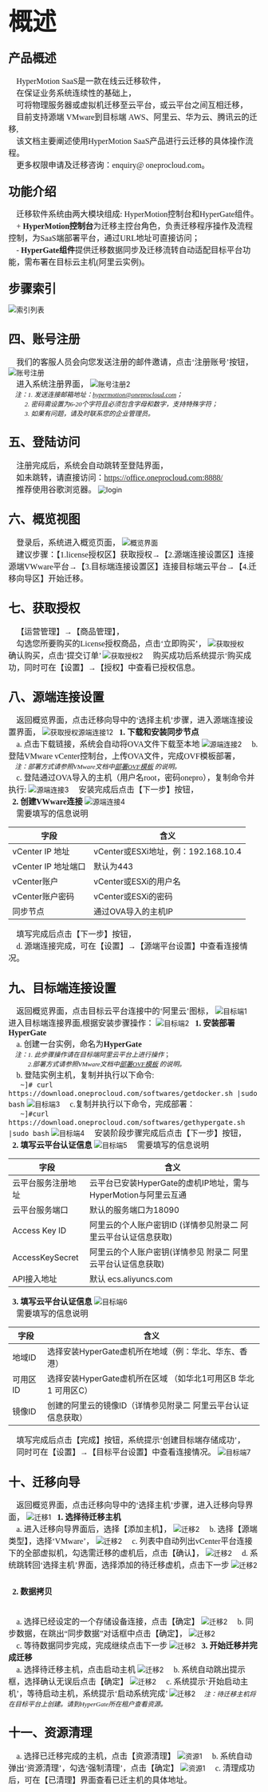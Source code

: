 
## <font face="方正正黑简体" size=7 >**概述**  </font> 

### <font face="方正正黑简体" size=5 >**产品概述**  </font> 
<font face="中易宋体" size=3>&ensp;&ensp;HyperMotion SaaS是一款在线云迁移软件，
</font>
</br><font face="中易宋体" size=3>&ensp;&ensp;在保证业务系统连续性的基础上，
</font>
</br><font face="中易宋体" size=3>&ensp;&ensp;可将物理服务器或虚拟机迁移至云平台，或云平台之间互相迁移，
</font>
</br><font face="中易宋体" size=3>&ensp;&ensp;目前支持源端 VMware到目标端 AWS、阿里云、华为云、腾讯云的迁移,
</font>
</br><font face="中易宋体" size=3>&ensp;&ensp;该文档主要阐述使用HyperMotion SaaS产品进行云迁移的具体操作流程。
</font>
</br><font face="中易宋体" size=3>&ensp;&ensp;更多权限申请及迁移咨询：enquiry@ oneprocloud.com。
</font>

### <font face="方正正黑简体" size=5 >**功能介绍**  </font> 
<font face="中易宋体" size=3>&ensp;&ensp;迁移软件系统由两大模块组成: HyperMotion控制台和HyperGate组件。
</br>&ensp;&ensp;+ **HyperMotion控制台**为迁移主控台角色，负责迁移程序操作及流程控制，为SaaS端部署平台，通过URL地址可直接访问；
</br>&ensp;&ensp;- **HyperGate组件**提供迁移数据同步及迁移流转自动适配目标平台功能，需布署在目标云主机(阿里云实例)。                        
</font>

### <font face="方正正黑简体" size=5 >**步骤索引**  </font>
![索引列表](https://github.com/oneprocloud/hypermotion_docs/raw/master/images/image_hm_saas/1.png)

## <font face="方正正黑简体" size=5 >**四、账号注册**  </font> 
<font face="中易宋体" size=3>&ensp;&ensp;我们的客服人员会向您发送注册的邮件邀请，点击‘注册账号’按钮，</font>
![账号注册](https://github.com/oneprocloud/hypermotion_docs/raw/master/images/image_hm_saas/2.png)
<font face="中易宋体" size=3></br>&ensp;&ensp;进入系统注册界面，</font>
![账号注册2](https://github.com/oneprocloud/hypermotion_docs/raw/master/images/image_hm_saas/3.png)
<font face="中易宋体" size=2></br>&ensp;&ensp;*注：1. 发送连接邮箱地址：hypermotion@oneprocloud.com；*                               
&ensp;&ensp;&ensp;&ensp;&ensp;*2. 密码需设置为6-20个字符且必须包含字母和数字，支持特殊字符；*
</br>&ensp;&ensp;&ensp;&ensp;&ensp;*3. 如果有问题，请及时联系您的企业管理员。*
</font>

## <font face="方正正黑简体" size=5 >**五、登陆访问**  </font> 
<font face="中易宋体" size=3>&ensp;&ensp;注册完成后，系统会自动跳转至登陆界面，
</br>&ensp;&ensp;如未跳转，请直接访问：https://office.oneprocloud.com:8888/
</br>&ensp;&ensp;推荐使用谷歌浏览器。
</font>
![login](https://github.com/oneprocloud/hypermotion_docs/raw/master/images/image_hm_saas/4.png)

## <font face="方正正黑简体" size=5 >**六、概览视图**  </font> 
<font face="中易宋体" size=3>&ensp;&ensp;登录后，系统进入概览页面，</font>
![概览界面](https://github.com/oneprocloud/hypermotion_docs/raw/master/images/image_hm_saas/5.png)
<font face="中易宋体" size=3></br>&ensp;&ensp;建议步骤：【1.license授权区】获取授权→【2.源端连接设置区】连接源端VWware平台→【3.目标端连接设置区】连接目标端云平台→【4.迁移向导区】开始迁移。</font>

## <font face="方正正黑简体" size=5 >**七、获取授权**  </font> 
<font face="中易宋体" size=3>&ensp;&ensp;【运营管理】→【商品管理】，
</br>&ensp;&ensp;勾选您所要购买的License授权商品，点击‘立即购买’，
</font>
![获取授权](https://github.com/oneprocloud/hypermotion_docs/raw/master/images/image_hm_saas/6.png)
<font face="中易宋体" size=3>&ensp;&ensp;确认购买，点击‘提交订单’
</font>
![获取授权2](https://github.com/oneprocloud/hypermotion_docs/raw/master/images/image_hm_saas/7.png)
<font face="中易宋体" size=3>&ensp;&ensp;购买成功后系统提示‘购买成功，同时可在【设置】→【授权】中查看已授权信息。
</font>

## <font face="方正正黑简体" size=5 >**八、源端连接设置**  </font> 
<font face="中易宋体" size=3>&ensp;&ensp;返回概览界面，点击迁移向导中的‘选择主机’步骤，进入源端连接设置界面，
</font>
![获取授权源端连接12](https://github.com/oneprocloud/hypermotion_docs/raw/master/images/image_hm_saas/8.png)
<font face="中易宋体" size=3>&ensp;**1. 下载和安装同步节点**
</br>&ensp;&ensp;a. 点击下载链接，系统会自动将OVA文件下载至本地
</font>
![源端连接2](https://github.com/oneprocloud/hypermotion_docs/raw/master/images/image_hm_saas/9.png)
<font face="中易宋体" size=3>&ensp;&ensp;b. 登陆VMware vCenter控制台，上传OVA文件，完成OVF模板部署，
</font>
<font face="中易宋体" size=2></br>&ensp;&ensp;*注：部署方式请参照VMware文档中[部署OVF模板]([链接地址](https://pubs.vmware.com/vsphere-50/index.jsp?topic=%2Fcom.vmware.vsphere.vm_admin.doc_50%2FGUID-6C847F77-8CB2-4187-BD7F-E7D3D5BD897B.html)) 的说明。*
</font>
<font face="中易宋体" size=3></br>&ensp;&ensp;c. 登陆通过OVA导入的主机（用户名root，密码onepro），复制命令并执行:
</font>
![源端连接3](https://github.com/oneprocloud/hypermotion_docs/raw/master/images/image_hm_saas/10.png)
<font face="中易宋体" size=3>&ensp;&ensp;安装完成后点击【下一步】按钮，
</font>
<font face="中易宋体" size=3></br>&ensp;**2. 创建VWware连接**
</font>
![源端连接4](https://github.com/oneprocloud/hypermotion_docs/raw/master/images/image_hm_saas/11.png)
<font face="中易宋体" size=3></br>&ensp;&ensp;需要填写的信息说明
</font>

字段  | 含义
------------- | -------------
vCenter IP 地址  | vCenter或ESXi地址，例：192.168.10.4
vCenter IP 地址端口  | 默认为443
vCenter账户  | vCenter或ESXi的用户名
vCenter账户密码  | vCenter或ESXi的密码
同步节点 | 通过OVA导入的主机IP

<font face="中易宋体" size=3>&ensp;&ensp;填写完成后点击【下一步】按钮，
</font>
<font face="中易宋体" size=3></br>&ensp;&ensp;d. 源端连接完成，可在【设置】→【源端平台设置】中查看连接情况。
</font>


## <font face="方正正黑简体" size=5 >**九、目标端连接设置**  </font> 
<font face="中易宋体" size=3>&ensp;&ensp;返回概览界面，点击目标云平台连接中的‘阿里云’图标，
</font>
![目标端1](https://github.com/oneprocloud/hypermotion_docs/raw/master/images/image_hm_saas/12.png)
<font face="中易宋体" size=3>&ensp;&ensp;进入目标端连接界面,根据安装步骤操作：
</font>
![目标端2](https://github.com/oneprocloud/hypermotion_docs/raw/master/images/image_hm_saas/13.png)
<font face="中易宋体" size=3>&ensp;**1.   安装部署HyperGate**
</font>
<font face="中易宋体" size=3></br>&ensp;&ensp;a. 创建一台实例，命名为**HyperGate**
</font>
<font face="中易宋体" size=2></br>&ensp;&ensp;*注：1. 此步骤操作请在目标端阿里云平台上进行操作*；
</br>&ensp;&ensp;&ensp;&ensp;&ensp;&ensp;*2.部署方式请参照VMware文档中[部署OVF模板]([链接地址](https://pubs.vmware.com/vsphere-50/index.jsp?topic=%2Fcom.vmware.vsphere.vm_admin.doc_50%2FGUID-6C847F77-8CB2-4187-BD7F-E7D3D5BD897B.html)) 的说明。*
</font>
<font face="中易宋体" size=3></br>&ensp;&ensp;b. 登陆<HyperGate>实例主机，复制并执行以下命令:
</br>&ensp;&ensp;&ensp;`~]# curl https://download.oneprocloud.com/softwares/getdocker.sh |sudo bash`
</font>
![目标端3](https://github.com/oneprocloud/hypermotion_docs/raw/master/images/image_hm_saas/14.png)
<font face="中易宋体" size=3>&ensp;&ensp;c.复制并执行以下命令，完成部署：
</br>&ensp;&ensp;&ensp;`~]#curl https://download.oneprocloud.com/softwares/gethypergate.sh |sudo bash`
</font>
![目标端4](https://github.com/oneprocloud/hypermotion_docs/raw/master/images/image_hm_saas/15.png)
<font face="中易宋体" size=3>&ensp;&ensp;安装阶段步骤完成后点击【下一步】按钮，
</font>
<font face="中易宋体" size=3></br>&ensp;**2.   填写云平台认证信息**
</font>
![目标端5](https://github.com/oneprocloud/hypermotion_docs/raw/master/images/image_hm_saas/16.png)
<font face="中易宋体" size=3>&ensp;&ensp;需要填写的信息说明
</font>

字段  | 含义
------------- | ----------------------
云平台服务注册地址  | 云平台已安装HyperGate的虚机IP地址，需与HyperMotion与阿里云互通
云平台服务端口  | 默认的服务端口为18090
Access Key ID | 阿里云的个人账户密钥ID  (详情参见附录二 阿里云平台认证信息获取)
AccessKeySecret  | 阿里云的个人账户密钥(详情参见 附录二 阿里云平台认证信息获取)
API接入地址 | 默认 ecs.aliyuncs.com

<font face="中易宋体" size=3>&ensp;**3.   填写云平台认证信息**
</font>
![目标端6](https://github.com/oneprocloud/hypermotion_docs/raw/master/images/image_hm_saas/17.png)
<font face="中易宋体" size=3></br>&ensp;&ensp;需要填写的信息说明
</font>

字段  | 含义
------------- | ----------------------
地域ID  |选择安装HyperGate虚机所在地域（例：华北、华东、香港）
可用区ID  | 选择安装HyperGate虚机所在区域 （如华北1可用区B  华北1 可用区C）
镜像ID | 创建的阿里云的镜像ID（详情参见附录二 阿里云平台认证信息获取）

<font face="中易宋体" size=3>&ensp;&ensp;填写完成后点击【完成】按钮，系统提示‘创建目标端存储成功’，
</br>&ensp;&ensp;同时可在【设置】→【目标平台设置】中查看连接情况。
</font>
![目标端7](https://github.com/oneprocloud/hypermotion_docs/raw/master/images/image_hm_saas/18.png)

## <font face="方正正黑简体" size=5 >**十、迁移向导**  </font> 
<font face="中易宋体" size=3>&ensp;&ensp;返回概览界面，点击迁移向导中的‘选择主机’步骤，进入迁移向导界面，
</font>
![迁移1](https://github.com/oneprocloud/hypermotion_docs/raw/master/images/image_hm_saas/19.png)
<font face="中易宋体" size=3>&ensp;**1.   选择待迁移主机**
</font>
<font face="中易宋体" size=3></br>&ensp;&ensp;a. 进入迁移向导界面后，选择【添加主机】，
</font>
![迁移2](https://github.com/oneprocloud/hypermotion_docs/raw/master/images/image_hm_saas/20.png)
<font face="中易宋体" size=3>&ensp;&ensp;b. 选择【源端类型】，选择‘VMware’，
</font>
![迁移2](https://github.com/oneprocloud/hypermotion_docs/raw/master/images/image_hm_saas/21.png)
<font face="中易宋体" size=3>&ensp;&ensp;c. 列表中自动列出vCenter平台连接下的全部虚拟机，勾选需迁移的虚机后，点击【确认】，
</font>
![迁移2](https://github.com/oneprocloud/hypermotion_docs/raw/master/images/image_hm_saas/22.png)
<font face="中易宋体" size=3>&ensp;&ensp;d. 系统跳转回‘选择主机’界面，选择添加的待迁移虚机，点击下一步
</font>
![迁移2](https://github.com/oneprocloud/hypermotion_docs/raw/master/images/image_hm_saas/23.png)

## <font face="中易宋体" size=3>&ensp;**2.   数据拷贝** </font>
<font face="中易宋体" size=3></br>&ensp;&ensp;a. 选择已经设定的一个存储设备连接，点击【确定】
</font>
![迁移2](https://github.com/oneprocloud/hypermotion_docs/raw/master/images/image_hm_saas/24.png)
<font face="中易宋体" size=3>&ensp;&ensp;b. 同步数据，在跳出“同步数据”对话框中点击【确定】，
</font>
![迁移2](https://github.com/oneprocloud/hypermotion_docs/raw/master/images/image_hm_saas/25.png)
<font face="中易宋体" size=3></br>&ensp;&ensp;c. 等待数据同步完成，完成继续点击下一步
</font>
![迁移2](https://github.com/oneprocloud/hypermotion_docs/raw/master/images/image_hm_saas/26.png)
<font face="中易宋体" size=3>&ensp;**3.  开始迁移并完成迁移**
</font>
<font face="中易宋体" size=3></br>&ensp;&ensp;a. 选择待迁移主机，点击启动主机
</font>
![迁移2](https://github.com/oneprocloud/hypermotion_docs/raw/master/images/image_hm_saas/27.png)
<font face="中易宋体" size=3>&ensp;&ensp;b. 系统自动跳出提示框，选择确认无误后点击【确定】
</font>
![迁移2](https://github.com/oneprocloud/hypermotion_docs/raw/master/images/image_hm_saas/28.png)
<font face="中易宋体" size=3>&ensp;&ensp;c. 系统提示‘开始启动主机’，等待启动主机，系统提示‘启动系统完成’
</font>
![迁移2](https://github.com/oneprocloud/hypermotion_docs/raw/master/images/image_hm_saas/29.png)
<font face="中易宋体" size=2>&ensp;&ensp;*注：待迁移主机将在目标平台上创建。请到HyperGate所在租户查看资源。*
</font>

## <font face="方正正黑简体" size=5 >**十一、资源清理**  </font> 
<font face="中易宋体" size=3>&ensp;&ensp;a. 选择已迁移完成的主机，点击【资源清理】
</font>
![资源1](https://github.com/oneprocloud/hypermotion_docs/raw/master/images/image_hm_saas/30.png)
<font face="中易宋体" size=3>&ensp;&ensp;b.  系统自动弹出‘资源清理’，勾选‘强制清理’，点击【确定】
</font>
![资源1](https://github.com/oneprocloud/hypermotion_docs/raw/master/images/image_hm_saas/31.png)
<font face="中易宋体" size=3>&ensp;&ensp;c.  清理成功后，可在【已清理】界面查看已迁主机的具体地址。
</font>
